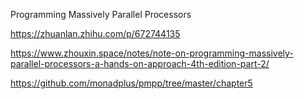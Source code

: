 Programming Massively Parallel Processors

https://zhuanlan.zhihu.com/p/672744135

https://www.zhouxin.space/notes/note-on-programming-massively-parallel-processors-a-hands-on-approach-4th-edition-part-2/

https://github.com/monadplus/pmpp/tree/master/chapter5
